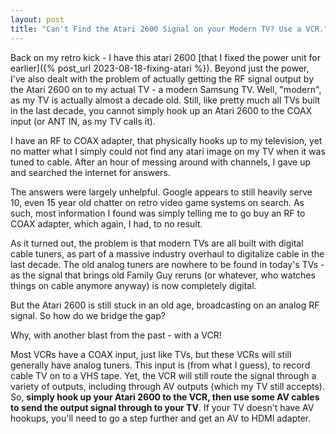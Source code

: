 ```yaml
---
layout: post
title: "Can't Find the Atari 2600 Signal on your Modern TV? Use a VCR."
---
```


Back on my retro kick - I have this atari 2600 [that I fixed the power unit for earlier]({% post_url 2023-08-18-fixing-atari %}). Beyond just the power,
I've also dealt with the problem of actually getting the RF signal output by the Atari 2600 on to my actual TV - a modern Samsung TV. Well, "modern", as
my TV is actually almost a decade old. Still, like pretty much all TVs built in the last decade, you cannot simply hook up an Atari 2600 to the
COAX input (or ANT IN, as my TV calls it).

I have an RF to COAX adapter, that physically hooks up to my television, yet no matter what I simply could not find any atari image on my TV when it was
tuned to cable. After an hour of messing around with channels, I gave up and searched the internet for answers.

The answers were largely unhelpful. Google appears to still heavily serve 10, even 15 year old chatter on retro video game systems on search. As such, most
information I found was simply telling me to go buy an RF to COAX adapter, which again, I had, to no result.

As it turned out, the problem is that modern TVs are all built with digital cable tuners, as part of a massive industry overhaul to digitalize cable
in the last decade. The old analog tuners are nowhere to be found in today's TVs - as the signal that brings old Family Guy reruns (or whatever, who watches
things on cable anymore anyway) is now completely digital.

But the Atari 2600 is still stuck in an old age, broadcasting on an analog RF signal. So how do we bridge the gap?

Why, with another blast from the past - with a VCR!

Most VCRs have a COAX input, just like TVs, but these VCRs will still generally have analog tuners. This input is (from what I guess), to record
cable TV on to a VHS tape. Yet, the VCR will still route the signal through a variety of outputs, including through AV outputs (which my TV still
accepts). So, __simply hook up your Atari 2600 to the VCR, then use some AV cables to send the output signal through to your TV__. If your TV doesn't
have AV hookups, you'll need to go a step further and get an AV to HDMI adapter.